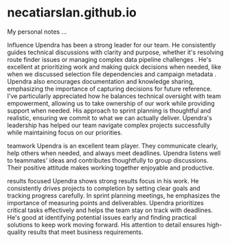 # necatiarslan.github.io
My personal notes ...


Influence 
Upendra has been a strong leader for our team. He consistently guides technical discussions with clarity and purpose, whether it's resolving route finder issues  or managing complex data pipeline challenges . 
He's excellent at prioritizing work and making quick decisions when needed, like when we discussed selection file dependencies and campaign metadata . Upendra also encourages documentation and knowledge sharing, emphasizing the importance of capturing decisions for future reference.
I've particularly appreciated how he balances technical oversight with team empowerment, allowing us to take ownership of our work while providing support when needed. His approach to sprint planning is thoughtful and realistic, ensuring we commit to what we can actually deliver.
Upendra's leadership has helped our team navigate complex projects successfully while maintaining focus on our priorities.

teamwork
Upendra is an excellent team player. They communicate clearly, help others when needed, and always meet deadlines. Upendra listens well to teammates' ideas and contributes thoughtfully to group discussions. Their positive attitude makes working together enjoyable and productive.

results focused
Upendra shows strong results focus in his work. He consistently drives projects to completion by setting clear goals and tracking progress carefully. In sprint planning meetings, he emphasizes the importance of measuring points and deliverables. Upendra prioritizes critical tasks effectively and helps the team stay on track with deadlines. He's good at identifying potential issues early and finding practical solutions to keep work moving forward. His attention to detail ensures high-quality results that meet business requirements.